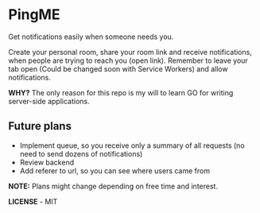 # PingME

Get notifications easily when someone needs you.

Create your personal room, share your room link and receive notifications, when people are trying to reach you (open link). Remember to leave your tab open (Could be changed soon with Service Workers) and allow notifications.

**WHY?** The only reason for this repo is my will to learn GO for writing server-side applications.

## Future plans

* Implement queue, so you receive only a summary of all requests (no need to send dozens of notifications)
* Review backend
* Add referer to url, so you can see where users came from

**NOTE:** Plans might change depending on free time and interest.


**LICENSE** - MIT
